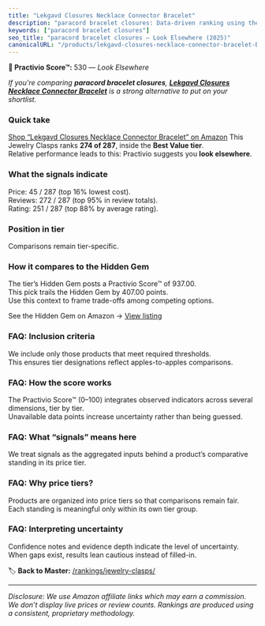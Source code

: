 ```yaml
---
title: "Lekgavd Closures Necklace Connector Bracelet"
description: "paracord bracelet closures: Data-driven ranking using the Practivio Score™. Positioned by quality, value, demand, findability, momentum."
keywords: ["paracord bracelet closures"]
seo_title: "paracord bracelet closures — Look Elsewhere (2025)"
canonicalURL: "/products/lekgavd-closures-necklace-connector-bracelet-B0F6LRLT6Z/"
---
```


**🚫 Practivio Score™:** 530 — _Look Elsewhere_


*If you're comparing **paracord bracelet closures**, **[Lekgavd Closures Necklace Connector Bracelet](https://www.amazon.com/dp/B0F6LRLT6Z?tag=practivio-20)** is a strong alternative to put on your shortlist.*
### Quick take
[Shop “Lekgavd Closures Necklace Connector Bracelet” on Amazon](https://www.amazon.com/dp/B0F6LRLT6Z?tag=practivio-20)
This Jewelry Clasps ranks **274 of 287**, inside the **Best Value tier**.  
Relative performance leads to this: Practivio suggests you **look elsewhere**.

### What the signals indicate
Price: 45 / 287 (top 16% lowest cost).  
Reviews: 272 / 287 (top 95% in review totals).  
Rating: 251 / 287 (top 88% by average rating).  

### Position in tier
Comparisons remain tier-specific.

### How it compares to the Hidden Gem
The tier’s Hidden Gem posts a Practivio Score™ of 937.00.  
This pick trails the Hidden Gem by 407.00 points.  
Use this context to frame trade-offs among competing options.  

See the Hidden Gem on Amazon → [View listing](https://www.amazon.com/dp/B07VH4JMMQ?tag=practivio-20)

### FAQ: Inclusion criteria
We include only those products that meet required thresholds.  
This ensures tier designations reflect apples-to-apples comparisons.

### FAQ: How the score works
The Practivio Score™ (0–100) integrates observed indicators across several dimensions, tier by tier.  
Unavailable data points increase uncertainty rather than being guessed.

### FAQ: What “signals” means here
We treat signals as the aggregated inputs behind a product’s comparative standing in its price tier.

### FAQ: Why price tiers?
Products are organized into price tiers so that comparisons remain fair.  
Each standing is meaningful only within its own tier group.

### FAQ: Interpreting uncertainty
Confidence notes and evidence depth indicate the level of uncertainty.  
When gaps exist, results lean cautious instead of filled-in.


🏷️ **Back to Master:** [/rankings/jewelry-clasps/](/rankings/jewelry-clasps/)

---
_Disclosure: We use Amazon affiliate links which may earn a commission. We don’t display live prices or review counts. Rankings are produced using a consistent, proprietary methodology._
